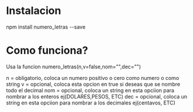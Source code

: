 # Instalacion

npm install numero_letras --save

# Como funciona?

Usa la funcion numero_letras(n,v=false,nom="",dec="")

n = obligatorio, coloca un numero positivo o cero como numero o como string
v = opcional, coloca esta opcion en true si deseas que se nombre todo el decimal
nom = opcional, coloca un string en esta opciion para nombrar a los enteros ej(DOLARES,PESOS, ETC)
dec = opcional, coloca un string en esta opciion para nombrar a los decimales ej(centavos, ETC)